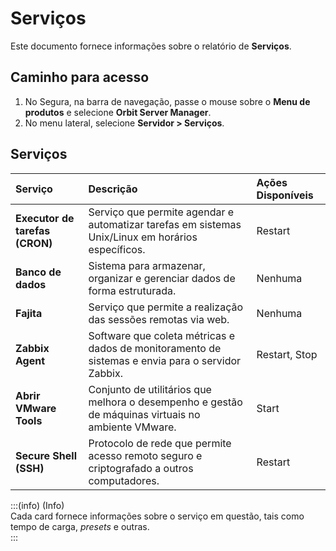 # Serviços

Este documento fornece informações sobre o relatório de **Serviços**.

## Caminho para acesso

1. No Segura, na barra de navegação, passe o mouse sobre o **Menu de produtos** e selecione **Orbit Server Manager**.  
2. No menu lateral, selecione **Servidor \> Serviços**.

## Serviços

| Serviço | Descrição | Ações Disponíveis |
| :---- | :---- | :---- |
| **Executor de tarefas (CRON)** | Serviço que permite agendar e automatizar tarefas em sistemas Unix/Linux em horários específicos. | Restart |
| **Banco de dados** | Sistema para armazenar, organizar e gerenciar dados de forma estruturada. | Nenhuma |
| **Fajita** | Serviço que permite a realização das sessões remotas via web. | Nenhuma |
| **Zabbix Agent** | Software que coleta métricas e dados de monitoramento de sistemas e envia para o servidor Zabbix. | Restart, Stop |
| **Abrir VMware Tools** | Conjunto de utilitários que melhora o desempenho e gestão de máquinas virtuais no ambiente VMware. | Start |
| **Secure Shell (SSH)** | Protocolo de rede que permite acesso remoto seguro e criptografado a outros computadores. | Restart |

:::(info) (Info)  
Cada card fornece informações sobre o serviço em questão, tais como tempo de carga, *presets* e outras.  
:::
